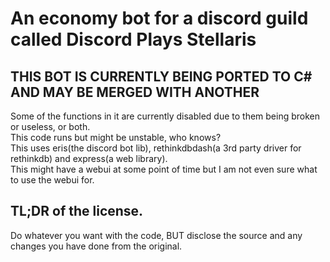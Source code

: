 # An economy bot for a discord guild called Discord Plays Stellaris 

## THIS BOT IS CURRENTLY BEING PORTED TO C# AND MAY BE MERGED WITH ANOTHER
  
Some of the functions in it are currently disabled due to them being broken or useless, or both.  
This code runs but might be unstable, who knows?  
This uses eris(the discord bot lib), rethinkdbdash(a 3rd party driver for rethinkdb) and express(a web library).  
This might have a webui at some point of time but I am not even sure what to use the webui for.  

## TL;DR of the license.
Do whatever you want with the code, BUT disclose the source and any changes you have done from the original.
